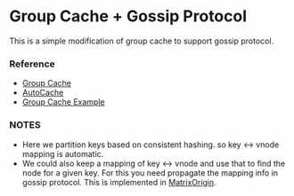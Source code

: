 # Group Cache + Gossip Protocol

This is a simple modification of group cache to support gossip protocol.

### Reference

- [Group Cache](https://github.com/golang/groupcache)
- [AutoCache](https://github.com/pomerium/autocache)
- [Group Cache Example](https://gist.github.com/fiorix/816117cfc7573319b72d)

### NOTES

- Here we partition keys based on consistent hashing. so key <-> vnode mapping is automatic.
- We could also keep a mapping of key <-> vnode and use that to find the node for a given key. For this you need
  propagate the mapping info in gossip protocol. This is implemented
  in [MatrixOrigin](https://github.com/arjunsk/matrixone/blob/970b3b8bca5b91f5f8c98618b80ac941a21b286f/pkg/gossip/node.go#L177).